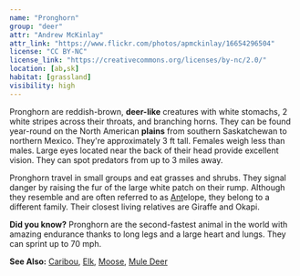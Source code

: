 ```yaml
---
name: "Pronghorn"
group: "deer"
attr: "Andrew McKinlay"
attr_link: "https://www.flickr.com/photos/apmckinlay/16654296504"
license: "CC BY-NC"
license_link: "https://creativecommons.org/licenses/by-nc/2.0/"
location: [ab,sk]
habitat: [grassland]
visibility: high
---
```

Pronghorn are reddish-brown, **deer-like** creatures with white stomachs,  2 white stripes across their  throats, and branching horns. They can be found year-round on the North American **plains** from southern Saskatchewan to northern Mexico. They're approximately 3 ft tall. Females weigh less than males. Large eyes located near the back of their head provide excellent vision. They can spot predators from up to 3 miles away.

Pronghorn travel in small groups and eat grasses and shrubs. They signal danger by raising the fur of the large white patch on their rump. Although they resemble and are often referred to as [Ant](/insects/ants)elope, they belong to a different family. Their closest living relatives are Giraffe and Okapi.

**Did you know?** Pronghorn are the second-fastest animal in the world with amazing endurance thanks to long legs and a large heart and lungs. They can sprint up to 70 mph.

<!-- generated, do not edit -->
**See Also:**
[Caribou](/animals/caribou),
[Elk](/animals/elk),
[Moose](/animals/moose),
[Mule Deer](/animals/muledeer)

